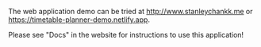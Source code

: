 The web application demo can be tried at http://www.stanleychankk.me or https://timetable-planner-demo.netlify.app.

Please see "Docs" in the website for instructions to use this application!
